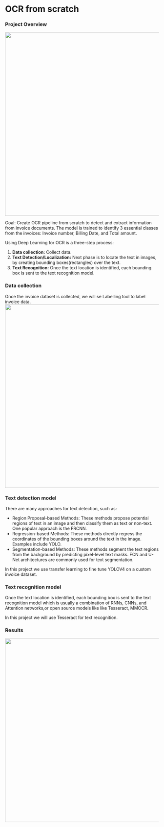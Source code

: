# OCR from scratch

###  Project Overview
<img src="https://github.com/m4556/t/blob/main/SE_-OCR_1(2).png" width="600" >

Goal: Create OCR pipeline from scratch to detect and extract information from invoice documents. The model is trained to identify 3 essential classes from the invoices: Invoice number, Billing Date, and Total amount.

Using Deep Learning for OCR is a three-step process:
1. **Data collection:** Collect data.
2. **Text Detection/Localization:** Next phase is to locate the text in images, by creating bounding boxes(rectangles) over the text. 
3. **Text Recognition:** Once the text location is identified, each bounding box is sent to the text recognition model.

### Data collection
Once the invoice dataset is collected, we will se Labelling tool to label invoice data.
<img src="https://github.com/m4556/t/blob/main/New%20Project(1).png" width="600" >
 
### Text detection model

There are many approaches for text detection, such as:
- Region Proposal-based Methods: These methods propose potential regions of text in an image and then classify them as text or non-text. One popular approach is the FRCNN.
- Regression-based Methods: These methods directly regress the coordinates of the bounding boxes around the text in the image. Examples include YOLO.
- Segmentation-based Methods: These methods segment the text regions from the background by predicting pixel-level text masks. FCN and U-Net architectures are commonly used for text segmentation.

In this project we use transfer learning to fine tune YOLOV4 on a custom invoice dataset.


###  Text recognition model
Once the text location is identified, each bounding box is sent to the text recognition model which is usually a combination of RNNs, CNNs, and Attention networks,or open source models like  like Tesseract, MMOCR.

In this project we will use Tesseract for text recognition.


### Results
<img src="https://github.com/m4556/t/blob/main/new.png" width="600" >


